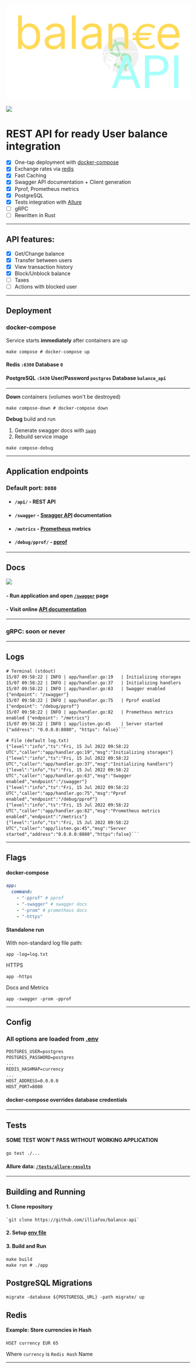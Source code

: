 ![logo](docs/logo.svg)

[![](https://img.shields.io/badge/-Swagger%20Docs-informational?style=flat&logo=swagger&color=blue&labelColor=gray)](https://validator.swagger.io/?url=https://raw.githubusercontent.com/illiafox/balance-api/master/docs/swagger.yaml)

# REST API for ready User balance integration

- [x] One-tap deployment with [docker-compose](#deployment)
- [x] Exchange rates via [redis]()
- [x] Fast Caching 
- [x] Swagger API documentation + Client generation
- [x] Pprof, Prometheus metrics
- [x] PostgreSQL
- [x] Tests integration with [Allure](https://www.allure.com/)
- [ ] gRPC
- [ ] Rewritten in Rust

---

## API features:

- [x] Get/Change balance
- [x] Transfer between users
- [x] View transaction history
- [x] Block/Unblock balance
- [ ] Taxes
- [ ] Actions with blocked user 

---

## Deployment

### docker-compose

Service starts **immediately** after containers are up

```shell
make compose # docker-compose up
```

#### Redis `:6380` **Database** `0`

#### PostgreSQL `:5430`  **User/Password** `postgres` **Database** `balance_api`

---

**Down** containers (volumes won't be destroyed)

```shell
make compose-down # docker-compose down
```

**Debug** build and run

1) Generate swagger docs with [`swag`](https://github.com/swaggo/swag)
2) Rebuild service image

```shell
make compose-debug 
```

---

## Application endpoints

### Default port: `8080`

- #### `/api/` - REST API
- #### `/swagger` - [Swagger API](https://validator.swagger.io/?url=https://raw.githubusercontent.com/illiafox/balance-api/master/docs/swagger.yaml) documentation
- #### `/metrics` - [Prometheus](https://github.com/prometheus/client_golang) metrics
- #### `/debug/pprof/` - [pprof](https://pkg.go.dev/runtime/pprof)

--- 

## Docs

[![](https://img.shields.io/badge/-Swagger%20Docs-informational?style=for-the-badge&logo=swagger&color=blue&labelColor=gray)](https://validator.swagger.io/?url=https://raw.githubusercontent.com/illiafox/balance-api/master/docs/swagger.yaml)

#### - Run application and open [`/swagger`](http://0.0.0.0:8080/swagger) page

#### - Visit online [API documentation](https://validator.swagger.io/?url=https://raw.githubusercontent.com/illiafox/balance-api/master/docs/swagger.yaml)

---

### gRPC: soon or never

---

## Logs

```shell
# Terminal (stdout)
15/07 09:58:22 | INFO | app/handler.go:19 	| Initializing storages
15/07 09:58:22 | INFO | app/handler.go:37 	| Initializing handlers
15/07 09:58:22 | INFO | app/handler.go:63 	| Swagger enabled {"endpoint": "/swagger"}
15/07 09:58:22 | INFO | app/handler.go:75 	| Pprof enabled {"endpoint": "/debug/pprof"}
15/07 09:58:22 | INFO | app/handler.go:82 	| Prometheus metrics enabled {"endpoint": "/metrics"}
15/07 09:58:22 | INFO | app/listen.go:45 	| Server started {"address": "0.0.0.0:8080", "https": false}```
```

```shell
# File (default log.txt)
{"level":"info","ts":"Fri, 15 Jul 2022 09:58:22 UTC","caller":"app/handler.go:19","msg":"Initializing storages"}
{"level":"info","ts":"Fri, 15 Jul 2022 09:58:22 UTC","caller":"app/handler.go:37","msg":"Initializing handlers"}
{"level":"info","ts":"Fri, 15 Jul 2022 09:58:22 UTC","caller":"app/handler.go:63","msg":"Swagger enabled","endpoint":"/swagger"}
{"level":"info","ts":"Fri, 15 Jul 2022 09:58:22 UTC","caller":"app/handler.go:75","msg":"Pprof enabled","endpoint":"/debug/pprof"}
{"level":"info","ts":"Fri, 15 Jul 2022 09:58:22 UTC","caller":"app/handler.go:82","msg":"Prometheus metrics enabled","endpoint":"/metrics"}
{"level":"info","ts":"Fri, 15 Jul 2022 09:58:22 UTC","caller":"app/listen.go:45","msg":"Server started","address":"0.0.0.0:8080","https":false}```
```

--- 

## Flags

#### docker-compose

```yaml
app:
  command:
    - "-pprof" # pprof
    - "-swagger" # swagger docs
    - "-prom" # prometheus docs
    - "-https"
```

#### Standalone run

With non-standard log file path:

```shell
app -log=log.txt
```

HTTPS

```shell
app -https
```

Docs and Metrics

```shell
app -swagger -prom -pprof
```

---

## Config

### All options are loaded from **[.env](.env)**

```dotenv
POSTGRES_USER=postgres
POSTGRES_PASSWORD=postgres
...
REDIS_HASHMAP=currency
...
HOST_ADDRESS=0.0.0.0
HOST_PORT=8080
```

#### docker-compose overrides database credentials

---

## Tests

#### SOME TEST WON'T PASS WITHOUT WORKING APPLICATION

```
go test ./...
```

#### Allure data: [`/tests/allure-results`](`/tests/allure-results`)

---

## Building and Running

#### 1. Clone repository

    `git clone https://github.com/illiafox/balance-api`

#### 2. Setup [env file](.env)

#### 3. Build and Run

```shell
make build
make run # ./app
```

## PostgreSQL Migrations

```shell
migrate -database ${POSTGRESQL_URL} -path migrate/ up
```

## Redis

#### Example: Store currencies in Hash

```shell
HSET currency EUR 65 
```

Where `currency` is `Redis Hash` Name

---



